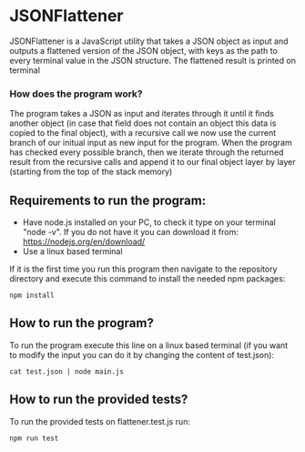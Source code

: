 # JSONFlattener

JSONFlattener is a JavaScript utility that takes a JSON object as input and outputs a flattened version of the JSON object, with keys as the path to every terminal value in the JSON structure. The flattened result is printed on terminal

### How does the program work?
The program takes a JSON as input and iterates through it until it finds another object (in case that field does not contain an object this data is copied to the final object), with a recursive call we now use the current branch of our initual input as new input for the program. When the program has checked every possible branch, then we iterate through the returned result from the recursive calls and append it to our final object layer by layer (starting from the top of the stack memory)

## Requirements to run the program:
- Have node.js installed on your PC, to check it type on your terminal  "node -v". If you do not have it you can download it from: https://nodejs.org/en/download/
- Use a linux based terminal

If it is the first time you run this program then navigate to the repository directory and execute this command to install the needed npm packages:
```console
npm install
```

## How to run the program?
To run the program execute this line on a linux based terminal (if you want to modify the input you can do it by changing the content of test.json):
```console
cat test.json | node main.js
```

## How to run the provided tests?
To run the provided tests on flattener.test.js run:
```console
npm run test
```
